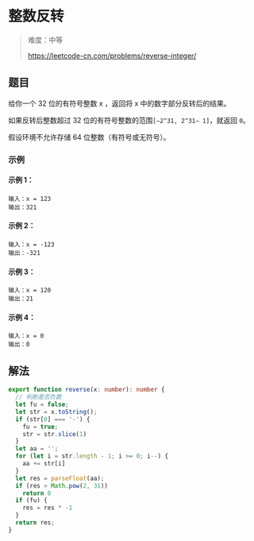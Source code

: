 # 整数反转

> 难度：中等
>
> https://leetcode-cn.com/problems/reverse-integer/

## 题目

给你一个 32 位的有符号整数 x ，返回将 x 中的数字部分反转后的结果。

如果反转后整数超过 32 位的有符号整数的范围`[−2^31, 2^31− 1]`，就返回 `0`。

假设环境不允许存储 64 位整数（有符号或无符号）。

### 示例

#### 示例 1：

```
输入：x = 123
输出：321
```

#### 示例 2：

```
输入：x = -123
输出：-321
```

#### 示例 3：

```
输入：x = 120
输出：21
```

#### 示例 4：

```
输入：x = 0
输出：0
```

## 解法

```typescript
export function reverse(x: number): number {
  // 判断是否负数
  let fu = false;
  let str = x.toString();
  if (str[0] === '-') {
    fu = true;
    str = str.slice(1)
  }
  let aa = '';
  for (let i = str.length - 1; i >= 0; i--) {
    aa += str[i]
  }
  let res = parseFloat(aa);
  if (res > Math.pow(2, 31))
    return 0
  if (fu) {
    res = res * -1
  }
  return res;
}
```

